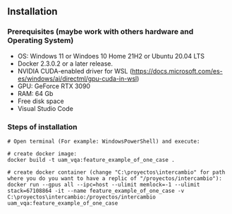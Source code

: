 ## Installation

### Prerequisites (maybe work with others hardware and Operating System)
- OS: Windows 11 or Windoes 10 Home 21H2 or Ubuntu 20.04 LTS
- Docker 2.3.0.2 or a later release.
- NVIDIA CUDA-enabled driver for WSL (https://docs.microsoft.com/es-es/windows/ai/directml/gpu-cuda-in-wsl)
- GPU: GeForce RTX 3090
- RAM: 64 Gb
- Free disk space
- Visual Studio Code

### Steps of installation
```
# Open terminal (For example: WindowsPowerShell) and execute:

# create docker image:
docker build -t uam_vqa:feature_example_of_one_case .

# create docker container (change "C:\proyectos\intercambio" for path where you do you want to have a replic of "/proyectos/intercambio"):
docker run --gpus all --ipc=host --ulimit memlock=-1 --ulimit stack=67108864 -it --name feature_example_of_one_case -v C:\proyectos\intercambio:/proyectos/intercambio uam_vqa:feature_example_of_one_case
```
